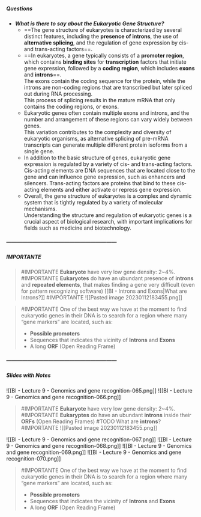 ##### Questions
- ***What is there to say about the Eukaryotic Gene Structure?***
	- ==The gene structure of eukaryotes is characterized by several distinct features, including the **presence of introns**, the use of **alternative splicing**, and the regulation of gene expression by cis- and trans-acting factors==.
	- ==In eukaryotes, a gene typically consists of a **promoter region**, which contains **binding sites** for **transcription** factors that initiate gene expression, followed by a **coding region**, which includes **exons** and **introns**==. <br>The exons contain the coding sequence for the protein, while the introns are non-coding regions that are transcribed but later spliced out during RNA processing. <br>This process of splicing results in the mature mRNA that only contains the coding regions, or exons.
	- Eukaryotic genes often contain multiple exons and introns, and the number and arrangement of these regions can vary widely between genes. <br>This variation contributes to the complexity and diversity of eukaryotic organisms, as alternative splicing of pre-mRNA transcripts can generate multiple different protein isoforms from a single gene.
	- In addition to the basic structure of genes, eukaryotic gene expression is regulated by a variety of cis- and trans-acting factors. <br>Cis-acting elements are DNA sequences that are located close to the gene and can influence gene expression, such as enhancers and silencers. Trans-acting factors are proteins that bind to these cis-acting elements and either activate or repress gene expression.
	- Overall, the gene structure of eukaryotes is a complex and dynamic system that is tightly regulated by a variety of molecular mechanisms. <br>Understanding the structure and regulation of eukaryotic genes is a crucial aspect of biological research, with important implications for fields such as medicine and biotechnology.

##### —————————————————————
##### IMPORTANTE

> #IMPORTANTE **Eukaryote** have very low gene density: 2~4%.
> #IMPORTANTE **Eukaryotes** do have an ubundant presence of **introns** and **repeated elements**, that makes finding a gene very difficult (even for pattern recognizing software)
> [[BI - Introns and Exons|What are Introns?]]
> #IMPORTANTE 
> ![[Pasted image 20230112183455.png]]

> #IMPORTANTE One of the best way we have at the moment to find eukaryotic genes in their DNA is to search for a region where many “gene markers” are located, such as:
> - **Possible promoters**
> - Sequences that indicates the vicinity of **Introns** and **Exons**
> - A long **ORF** (Open Reading Frame)

##### —————————————————————
##### Slides with Notes
![[BI - Lecture 9 - Genomics and gene recognition-065.png]] ![[BI - Lecture 9 - Genomics and gene recognition-066.png]] 

> #IMPORTANTE **Eukaryote** have very low gene density: 2~4%.
> #IMPORTANTE **Eukaryptes** do have an ubundant **introns** inside their **ORFs** (Open Reading Frames) #TODO What are **introns**?
> #IMPORTANTE 
> ![[Pasted image 20230112183455.png]]

![[BI - Lecture 9 - Genomics and gene recognition-067.png]] ![[BI - Lecture 9 - Genomics and gene recognition-068.png]] ![[BI - Lecture 9 - Genomics and gene recognition-069.png]] ![[BI - Lecture 9 - Genomics and gene recognition-070.png]]

> #IMPORTANTE One of the best way we have at the moment to find eukaryotic genes in their DNA is to search for a region where many “gene markers” are located, such as:
> - **Possible promoters**
> - Sequences that indicates the vicinity of **Introns** and **Exons**
> - A long **ORF** (Open Reading Frame)
